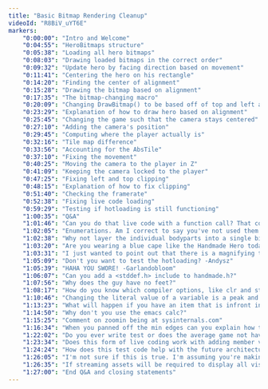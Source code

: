 ```yaml
---
title: "Basic Bitmap Rendering Cleanup"
videoId: "R8BiV_uYT6E"
markers:
    "0:00:00": "Intro and Welcome"
    "0:04:55": "HeroBitmaps structure"
    "0:05:38": "Loading all hero bitmaps"
    "0:08:03": "Drawing loaded bitmaps in the correct order"
    "0:09:32": "Update hero by facing direction based on movement"
    "0:11:41": "Centering the hero on his rectangle"
    "0:14:20": "Finding the center of alignment"
    "0:15:28": "Drawing the bitmap based on alignment"
    "0:17:35": "The bitmap-changing macro"
    "0:20:09": "Changing DrawBitmap() to be based off of top and left alignment"
    "0:23:29": "Explanation of how to draw hero based on alignment"
    "0:25:45": "Changing the game such that the camera stays centered"
    "0:27:10": "Adding the camera's position"
    "0:29:45": "Computing where the player actually is"
    "0:32:16": "Tile map difference"
    "0:33:56": "Accounting for the AbsTile"
    "0:37:10": "Fixing the movement"
    "0:40:25": "Moving the camera to the player in Z"
    "0:41:09": "Keeping the camera locked to the player"
    "0:47:25": "Fixing left and top clipping"
    "0:48:15": "Explanation of how to fix clipping"
    "0:51:40": "Checking the framerate"
    "0:52:38": "Fixing live code loading"
    "0:59:29": "Testing if hotloading is still functioning"
    "1:00:35": "Q&A"
    "1:01:46": "Can you do that live code with a function call? That could just be a poke. -Geneticspecies"
    "1:02:05": "Enumerations. Am I correct to say you've not used them in Handmade Hero yet? I'm guessing this is simply because it's too early to know what will eventually require enumerations and not some other reason."
    "1:02:38": "Why not layer the individual bodyparts into a single bitmap that way you only have to draw one image instead of three?"
    "1:03:20": "Are you wearing a blue cape like the Handmade Hero today?"
    "1:03:31": "I just wanted to point out that there is a magnifying tool in windows that came with aero"
    "1:05:09": "Don't you want to test the hotloading? -Andysz"
    "1:05:39": "HAHA YOU SWORE! -Garlandobloom"
    "1:06:07": "Can you add a <stddef.h> include to handmade.h?"
    "1:07:56": "Why does the guy have no feet?"
    "1:08:17": "How do you know which compiler options, like clr and standard headers, you want to use?"
    "1:10:46": "Changing the literal value of a variable is a peak and poke technique. Poking a value to a memory address..."
    "1:13:23": "What will happen if you have an item that is infront in one view but in the back in another? Since it seems you have hard coded the order in which they are drawn, will you reorder them based on the view or on some other technique?"
    "1:14:50": "Why don't you use the emacs calc?"
    "1:15:25": "Comment on zoomin being at sysinternals.com"
    "1:16:34": "When you panned off the min edges can you explain how the head was redrawing over the body?"
    "1:22:02": "Do you ever write test or does the average game not have unit tests?"
    "1:23:34": "Does this form of live coding work with adding member variables to structs?"
    "1:24:24": "How does this test code help with the future architecture since it all gets dumped?"
    "1:26:05": "I'm not sure if this is true. I'm assuming you're making the guy clip when leaving the screen, but why make it clip if you can just make it follow the yellow box which might clip the guy itself. Again I really.."
    "1:26:35": "If streaming assets will be required to display all visual information will their be some type of manual limit placed on the procedural generation to ensure that all assets will never be required for a single room?"
    "1:27:00": "End Q&A and closing statements"
---
```

